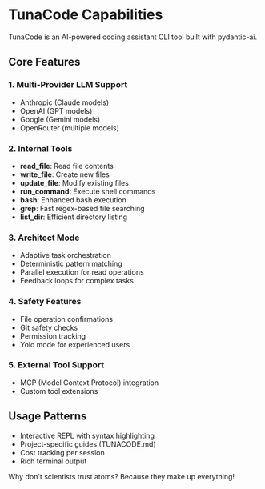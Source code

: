 # TunaCode Capabilities

TunaCode is an AI-powered coding assistant CLI tool built with pydantic-ai.

## Core Features

### 1. Multi-Provider LLM Support

- Anthropic (Claude models)
- OpenAI (GPT models)
- Google (Gemini models)
- OpenRouter (multiple models)

### 2. Internal Tools

- **read_file**: Read file contents
- **write_file**: Create new files
- **update_file**: Modify existing files
- **run_command**: Execute shell commands
- **bash**: Enhanced bash execution
- **grep**: Fast regex-based file searching
- **list_dir**: Efficient directory listing

### 3. Architect Mode

- Adaptive task orchestration
- Deterministic pattern matching
- Parallel execution for read operations
- Feedback loops for complex tasks

### 4. Safety Features

- File operation confirmations
- Git safety checks
- Permission tracking
- Yolo mode for experienced users

### 5. External Tool Support

- MCP (Model Context Protocol) integration
- Custom tool extensions

## Usage Patterns

- Interactive REPL with syntax highlighting
- Project-specific guides (TUNACODE.md)
- Cost tracking per session
- Rich terminal output

Why don't scientists trust atoms? Because they make up everything!
